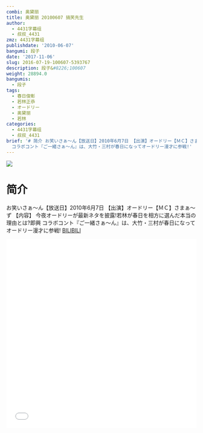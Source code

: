 ```yaml
---
combi: 奥黛丽
title: 奥黛丽 20100607 搞笑先生
author:
  - 4431字幕组
  - 叔叔_4431
zmz: 4431字幕组
publishdate: '2010-06-07'
bangumi: 段子
date: '2017-11-06'
slug: 2016-07-19-100607-5393767
description: 段子&#8226;100607
weight: 28894.0
bangumis:
  - 段子
tags:
  - 春日俊彰
  - 若林正恭
  - オードリー
  - 奥黛丽
  - 若林
categories:
  - 4431字幕组
  - 叔叔_4431
brief: '# 简介 お笑いさぁ～ん【放送日】2010年6月7日 【出演】オードリー【ＭＣ】さまぁ～ず 【内容】 今夜オードリーが最新ネタを披露!若林が春日を相方に選んだ本当の理由とは?即興
  コラボコント『ご一緒さぁ～ん』は、大竹・三村が春日になってオードリー漫才に参戦!'
---
```

![](https://i.imgur.com/FMPsb4K.png)
# 简介  
お笑いさぁ～ん【放送日】2010年6月7日
【出演】オードリー【ＭＣ】さまぁ～ず 
【内容】 今夜オードリーが最新ネタを披露!若林が春日を相方に選んだ本当の理由とは?即興 コラボコント『ご一緒さぁ～ん』は、大竹・三村が春日になってオードリー漫才に参戦!
  [BILIBILI](https://www.bilibili.com/video/av5393767/)

  <iframe src="//www.bilibili.com/blackboard/player.html?aid=5393767" width="100%" height="500" frameborder="0" allowfullscreen="allowfullscreen"></iframe>

